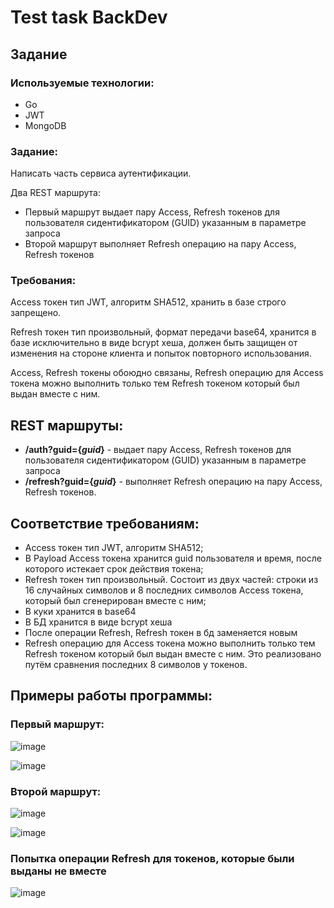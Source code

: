 # Test task BackDev
## Задание
### Используемые технологии:

- Go
- JWT
- MongoDB

### Задание:
Написать часть сервиса аутентификации.

Два REST маршрута:
- Первый маршрут выдает пару Access, Refresh токенов для пользователя сидентификатором (GUID) указанным в параметре запроса
- Второй маршрут выполняет Refresh операцию на пару Access, Refresh токенов

### Требования:
Access токен тип JWT, алгоритм SHA512, хранить в базе строго запрещено.

Refresh токен тип произвольный, формат передачи base64, хранится в базе исключительно в виде bcrypt хеша, должен быть защищен от изменения на стороне клиента и попыток повторного использования.

Access, Refresh токены обоюдно связаны, Refresh операцию для Access токена можно выполнить только тем Refresh токеном который был выдан вместе с ним.

## REST маршруты:
- **/auth?guid={_guid_}** - выдает пару Access, Refresh токенов для пользователя сидентификатором (GUID) указанным в параметре запроса
- **/refresh?guid={_guid_}** - выполняет Refresh операцию на пару Access, Refresh токенов.

## Соответствие требованиям:
- Access токен тип JWT, алгоритм SHA512;
- В Payload Access токена хранится guid пользователя и время, после которого истекает срок действия токена;
- Refresh токен тип произвольный. Состоит из двух частей: строки из 16 случайных символов и 8 последних символов Access токена, который был сгенерирован вместе с ним;
- В куки хранится в base64
- В БД хранится в виде bcrypt хеша
- После операции Refresh, Refresh токен в бд заменяется новым
- Refresh операцию для Access токена можно выполнить только тем Refresh токеном который был выдан вместе с ним. Это реализовано путём сравнения последних 8 символов у токенов.

## Примеры работы программы:

### Первый маршрут:

![image](https://github.com/ikarizxc/authentication-service/assets/114616603/aa953655-3c3e-42f6-972c-adfedfea599f)

![image](https://github.com/ikarizxc/authentication-service/assets/114616603/ccdc60e6-6821-4aa4-94fe-6c6a619591da)

### Второй маршрут:

![image](https://github.com/ikarizxc/authentication-service/assets/114616603/ea4623d8-53d1-4039-aba3-b116f662d528)

![image](https://github.com/ikarizxc/authentication-service/assets/114616603/d7b2cbf7-b535-4a2b-8cd1-8b79faae2ff0)

### Попытка операции Refresh для токенов, которые были выданы не вместе

![image](https://github.com/ikarizxc/authentication-service/assets/114616603/ee5bf6b8-100c-4bcd-8427-51af8aefa52c)

